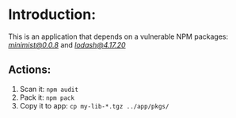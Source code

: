 # Introduction:
This is an application that depends on a vulnerable NPM packages: <i>minimist@0.0.8</i> and <i>lodash@4.17.20</i>


## Actions:
1. Scan it: ```npm audit```
2. Pack it: ```npm pack```
3. Copy it to app: ```cp my-lib-*.tgz ../app/pkgs/```

